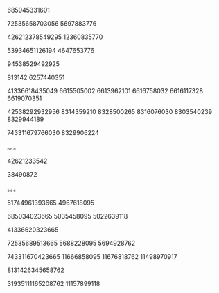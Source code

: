 


685045331601

72535658703056
5697883776

426212378549295
12360835770

53934651126194
4647653776

94538529492925

813142
6257440351

41336618435049
6615505002
6613962101
6616758032
6616117328
6619070351


42538292932956
8314359210
8328500265
8316076030
8303540239
8329944189


743311679766030
8329906224


。。。

42621233542

38490872


。。。

51744961393665
4967618095

685034023665
5035458095
5022639118

41336620323665


72535689513665
5688228095
5694928762

743311670423665
11666858095
11676818762
11498970917

8131426345658762

31935111165208762
11157899118


